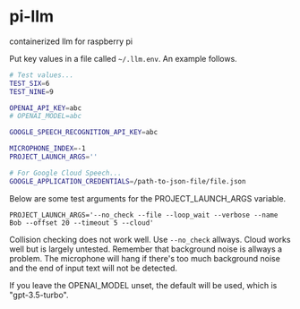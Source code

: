 # pi-llm
containerized llm for raspberry pi

Put key values in a file called `~/.llm.env`. An example follows.

```bash
# Test values...
TEST_SIX=6
TEST_NINE=9

OPENAI_API_KEY=abc
# OPENAI_MODEL=abc

GOOGLE_SPEECH_RECOGNITION_API_KEY=abc

MICROPHONE_INDEX=-1
PROJECT_LAUNCH_ARGS=''

# For Google Cloud Speech...
GOOGLE_APPLICATION_CREDENTIALS=/path-to-json-file/file.json

```

Below are some test arguments for the PROJECT_LAUNCH_ARGS variable.

```
PROJECT_LAUNCH_ARGS='--no_check --file --loop_wait --verbose --name Bob --offset 20 --timeout 5 --cloud'
```

Collision checking does not work well. Use `--no_check` allways. Cloud works well but is largely untested. Remember that background noise is allways a problem. The microphone will hang if there's too much background noise and the end of input text will not be detected.

If you leave the OPENAI_MODEL unset, the default will be used, which is "gpt-3.5-turbo".
